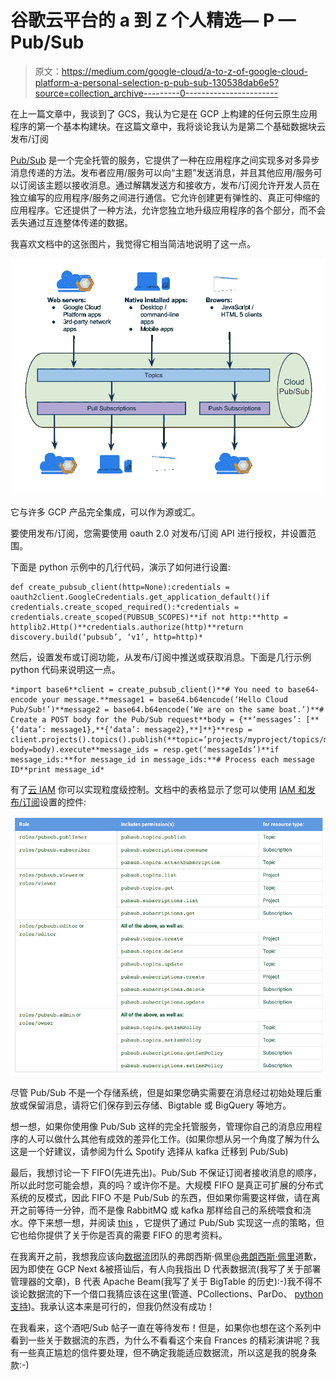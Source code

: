 # 谷歌云平台的 a 到 Z 个人精选— P — Pub/Sub

> 原文：<https://medium.com/google-cloud/a-to-z-of-google-cloud-platform-a-personal-selection-p-pub-sub-130538dab6e5?source=collection_archive---------0----------------------->

在上一篇文章中，我谈到了 GCS，我认为它是在 GCP 上构建的任何云原生应用程序的第一个基本构建块。在这篇文章中，我将谈论我认为是第二个基础数据块云发布/订阅

[Pub/Sub](https://cloud.google.com/pubsub/overview) 是一个完全托管的服务，它提供了一种在应用程序之间实现多对多异步消息传递的方法。发布者应用/服务可以向“主题”发送消息，并且其他应用/服务可以订阅该主题以接收消息。通过解耦发送方和接收方，发布/订阅允许开发人员在独立编写的应用程序/服务之间进行通信。它允许创建更有弹性的、真正可伸缩的应用程序。它还提供了一种方法，允许您独立地升级应用程序的各个部分，而不会丢失通过互连整体传递的数据。

我喜欢文档中的这张图片，我觉得它相当简洁地说明了这一点。

![](img/cd2e0f91c30a4fd9987766f54a025dc7.png)

它与许多 GCP 产品完全集成，可以作为源或汇。

要使用发布/订阅，您需要使用 oauth 2.0 对发布/订阅 API 进行授权，并设置范围。

下面是 python 示例中的几行代码，演示了如何进行设置:

```
def create_pubsub_client(http=None):credentials = oauth2client.GoogleCredentials.get_application_default()if credentials.create_scoped_required():*credentials = credentials.create_scoped(PUBSUB_SCOPES)**if not http:**http = httplib2.Http()**credentials.authorize(http)**return discovery.build(‘pubsub’, ‘v1’, http=http)*
```

然后，设置发布或订阅功能，从发布/订阅中推送或获取消息。下面是几行示例 python 代码来说明这一点。

```
*import base6**client = create_pubsub_client()**# You need to base64-encode your message.**message1 = base64.b64encode(‘Hello Cloud Pub/Sub!’)**message2 = base64.b64encode(‘We are on the same boat.’)**# Create a POST body for the Pub/Sub request**body = {**‘messages’: [**{‘data’: message1},**{‘data’: message2},**]**}**resp = client.projects().topics().publish(**topic=’projects/myproject/topics/mytopic’, body=body).execute**message_ids = resp.get(‘messageIds’)**if message_ids:**for message_id in message_ids:**# Process each message ID**print message_id*
```

有了[云 IAM](https://cloud.google.com/iam/docs/) 你可以实现粒度级控制。文档中的表格显示了您可以使用 [IAM 和发布/订阅](https://cloud.google.com/pubsub/access_control)设置的控件:

![](img/0a228f7760a962da4cd19b60e2168123.png)

尽管 Pub/Sub 不是一个存储系统，但是如果您确实需要在消息经过初始处理后重放或保留消息，请将它们保存到云存储、Bigtable 或 BigQuery 等地方。

想一想，如果你使用像 Pub/Sub 这样的完全托管服务，管理你自己的消息应用程序的人可以做什么其他有成效的差异化工作。(如果你想从另一个角度了解为什么这是一个好建议，请参阅为什么 Spotify 选择从 kafka 迁移到 Pub/Sub)

最后，我想讨论一下 FIFO(先进先出)。Pub/Sub 不保证订阅者接收消息的顺序，所以此时您可能会想，真的吗？或许你不是。大规模 FIFO 是真正可扩展的分布式系统的反模式，因此 FIFO 不是 Pub/Sub 的东西，但如果你需要这样做，请在离开之前等待一分钟，而不是像 RabbitMQ 或 kafka 那样给自己的系统喂食和浇水。停下来想一想，并阅读 [this](https://cloud.google.com/pubsub/ordering) ，它提供了通过 Pub/Sub 实现这一点的策略，但它也给你提供了关于你是否真的需要 FIFO 的思考资料。

在我离开之前，我想我应该向[数据流](https://cloud.google.com/dataflow/what-is-google-cloud-dataflow)团队的弗朗西斯·佩里[@弗朗西斯·佩里](https://twitter.com/francesjperry)道歉，因为即使在 GCP Next &被搭讪后，有人向我指出 D 代表数据流(我写了关于部署管理器的文章)，B 代表 Apache Beam(我写了关于 BigTable 的历史):-)我不得不谈论数据流的下一个借口我猜应该在这里(管道、PCollections、ParDo、 [python 支持](https://cloud.google.com/blog/big-data/2016/03/google-announces-cloud-dataflow-with-python-support))。我承认这本来是可行的，但我仍然没有成功！

在我看来，这个酒吧/Sub 帖子一直在等待发布！但是，如果你也想在这个系列中看到一些关于数据流的东西，为什么不看看这个来自 Frances 的精彩演讲呢？我有一些真正尴尬的信件要处理，但不确定我能适应数据流，所以这是我的脱身条款:-)